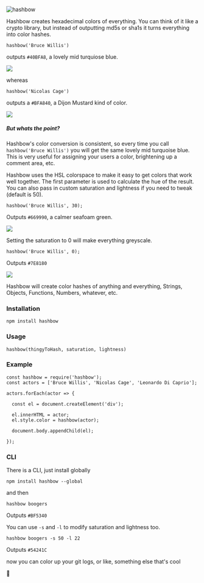 ![hashbow](https://raw.githubusercontent.com/supercrabtree/hashbow/master/media/hashbow-header.jpg)

Hashbow creates hexadecimal colors of everything. You can think of it like a crypto library, but instead of outputting md5s or sha1s it turns everything into color hashes.

`hashbow('Bruce Willis')`

outputs `#40BFA8`, a lovely mid turquiose blue.

![](http://supercrabtree.github.io/media/mid-turquiose-blue.svg)

whereas

`hashbow('Nicolas Cage')`

outputs a `#BFA840`, a Dijon Mustard kind of color.

![](http://supercrabtree.github.io/media/dijon-mustard-yellow.svg)

##### But whats the point?

Hashbow's color conversion is consistent, so every time you call `hashbow('Bruce Willis')` you will get the same lovely mid turquoise blue. This is very useful for assigning your users a color, brightening up a comment area, etc.

Hashbow uses the HSL colorspace to make it easy to get colors that work well together. The first parameter is used to calculate the hue of the result. You can also pass in custom saturation and lightness if you need to tweak (default is 50).

`hashbow('Bruce Willis', 30);`

Outputs `#669990`, a calmer seafoam green.

![](http://supercrabtree.github.io/media/calm-seafoam-green.svg)

Setting the saturation to 0 will make everything greyscale.

`hashbow('Bruce Willis', 0);`

Outputs `#7E8180`

![](http://supercrabtree.github.io/media/grey-willis.svg)

Hashbow will create color hashes of anything and everything, Strings, Objects, Functions, Numbers, whatever, etc.


### Installation
`npm install hashbow`

### Usage
`hashbow(thingyToHash, saturation, lightness)`

### Example
```
const hashbow = require('hashbow');
const actors = ['Bruce Willis', 'Nicolas Cage', 'Leonardo Di Caprio'];

actors.forEach(actor => {

  const el = document.createElement('div');

  el.innerHTML = actor;
  el.style.color = hashbow(actor);
  
  document.body.appendChild(el);

});
```

### CLI
There is a CLI, just install globally

`npm install hashbow --global`

and then

`hashbow boogers`

Outputs `#BF5340`

You can use `-s` and `-l` to modify saturation and lightness too.

`hashbow boogers -s 50 -l 22`

Outputs `#54241C`

now you can color up your git logs, or like, something else that's cool

🙂️
